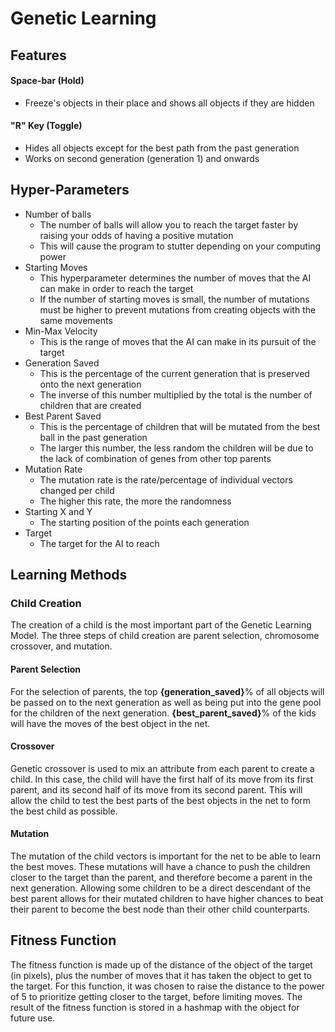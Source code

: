 # Genetic Learning
## Features
#### Space-bar (Hold)
- Freeze's objects in their place and shows all objects if they are hidden
#### "R" Key (Toggle)
- Hides all objects except for the best path from the past generation
- Works on second generation (generation 1) and onwards
## Hyper-Parameters

- Number of balls
  - The number of balls will allow you to reach the target faster by raising your odds of having a positive mutation
  - This will cause the program to stutter depending on your computing power 
- Starting Moves
  - This hyperparameter determines the number of moves that the AI can make in order to reach the target
  - If the number of starting moves is small, the number of mutations must be higher to prevent mutations from creating
  objects with the same movements
- Min-Max Velocity
  - This is the range of moves that the AI can make in its pursuit of the target
- Generation Saved
  - This is the percentage of the current generation that is preserved onto the next generation
  - The inverse of this number multiplied by the total is the number of children that are created
- Best Parent Saved
  - This is the percentage of children that will be mutated from the best ball in the past generation
  - The larger this number, the less random the children will be due to the lack of combination of genes from other 
  top parents
- Mutation Rate
  - The mutation rate is the rate/percentage of individual vectors changed per child
  - The higher this rate, the more the randomness
- Starting X and Y
  - The starting position of the points each generation
- Target
  - The target for the AI to reach

## Learning Methods
### Child Creation 
The creation of a child is the most important part of the Genetic Learning Model.
The three steps of child creation are parent selection, chromosome crossover, and mutation.
#### Parent Selection
For the selection of parents, the top **{generation_saved}**% of all objects will be passed on
to the next generation as well as being put into the gene pool for the children of the next generation.
**{best_parent_saved}**% of the kids will have the moves of the best object in the net.
#### Crossover
Genetic crossover is used to mix an attribute from each parent to create a child. In this case, the child will have the 
first half of its move from its first parent, and its second half of its move from its second parent. This will allow 
the child to test the best parts of the best objects in the net to form the best child as possible.
#### Mutation
The mutation of the child vectors is important for the net to be able to learn the best moves. These mutations will have
a chance to push the children closer to the target than the parent, and therefore become a parent in the next 
generation. Allowing some children to be a direct descendant of the best parent allows for their mutated children
to have higher chances to beat their parent to become the best node than their other child counterparts.
## Fitness Function
The fitness function is made up of the distance of the object of the target (in pixels), plus the number of moves that 
it has taken the object to get to the target. For this function, it was chosen to raise the distance to the power of 5 
to prioritize getting closer to the target, before limiting moves. The result of the fitness function is stored in a 
hashmap with the object for future use.